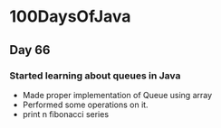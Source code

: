 # 100DaysOfJava

## Day 66

### Started learning about queues in Java

* Made proper implementation of Queue using array
* Performed some operations on it.
* print n fibonacci series
